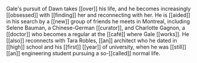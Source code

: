 Gale's pursuit of Dawn takes [[over]] his life, and he becomes increasingly [[obsessed]] with [[finding]] her and reconnecting with her. He is [[aided]] in his search by a [[new]] group of friends he meets in Montreal, including Selene Bauman, a Chinese-German [[curator]], and Charlotte Gagnon, a [[doctor]] who becomes a regular at the [[café]] where Gale [[works]]. He [[also]] reconnects with Tara Robles, [[an]] architect who he dated in [[high]] school and his [[first]] [[year]] of university, when he was [[still]] [[an]] engineering student pursuing a so-[[called]] normal life.

